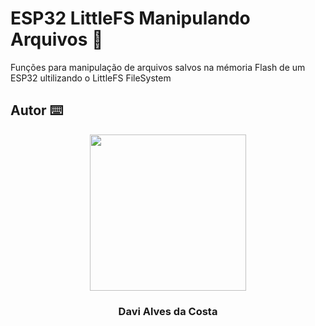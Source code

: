 # ESP32 LittleFS Manipulando Arquivos 📂
 Funções para manipulação de arquivos salvos na mémoria Flash de um ESP32 ultilizando o LittleFS FileSystem

## Autor ⌨️

<p align="center">
  <img src= "https://avatars.githubusercontent.com/u/89622689?v=4" width = "250px"></a>
  <h3 align="center">Davi Alves da Costa</h3>
</p>

